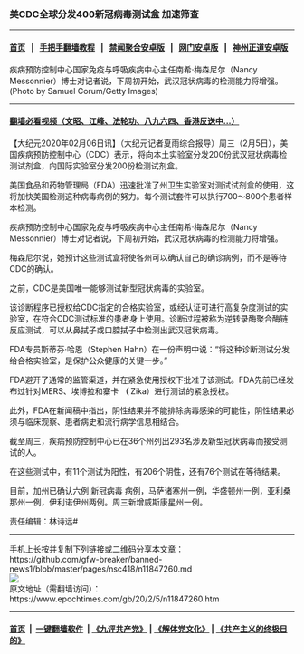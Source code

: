 ### 美CDC全球分发400新冠病毒测试盒 加速筛查
------------------------

#### [首页](https://github.com/gfw-breaker/banned-news1/blob/master/README.md) &nbsp;&nbsp;|&nbsp;&nbsp; [手把手翻墙教程](https://github.com/gfw-breaker/guides/wiki) &nbsp;&nbsp;|&nbsp;&nbsp; [禁闻聚合安卓版](https://github.com/gfw-breaker/bn-android) &nbsp;&nbsp;|&nbsp;&nbsp; [网门安卓版](https://github.com/oGate2/oGate) &nbsp;&nbsp;|&nbsp;&nbsp; [神州正道安卓版](https://github.com/SzzdOgate/update) 



<div><img alt="" class="aligncenter wp-post-image" src="https://i.epochtimes.com/assets/uploads/2020/02/GettyImages-1197113021-600x400.jpg"/>
<div class="red16 caption">
 疾病预防控制中心国家免疫与呼吸疾病中心主任南希·梅森尼尔（Nancy Messonnier）博士对记者说，下周初开始，武汉冠状病毒的检测能力将增强。(Photo by Samuel Corum/Getty Images)
</div>
</div><hr/>

#### [翻墙必看视频（文昭、江峰、法轮功、八九六四、香港反送中...）](https://github.com/gfw-breaker/banned-news1/blob/master/pages/link3.md)

<div><p>
 【大纪元2020年02月06日讯】（大纪元记者夏雨综合报导）周三（2月5日），美国疾病预防控制中心（CDC）表示，将向本土实验室分发200份武汉冠状病毒检测试剂盒，向国际实验室分发200份检测试剂盒。
</p>
<p>
 美国食品和药物管理局（FDA）迅速批准了州卫生实验室对测试试剂盒的使用，这将加快美国检测这种病毒病例的努力。每个测试套件可以执行700～800个患者样本检测。
</p>
<p>
 疾病预防控制中心国家免疫与呼吸疾病中心主任南希·梅森尼尔（Nancy Messonnier）博士对记者说，下周初开始，武汉冠状病毒的检测能力将增强。
</p>
<p>
 梅森尼尔说，她预计这些测试盒将使各州可以确认自己的确诊病例，而不是等待CDC的确认。
</p>
<p>
 之前，CDC是美国唯一能够测试新型冠状病毒的实验室。
</p>
<p>
 该诊断程序已授权给CDC指定的合格实验室，或经认证可进行高复杂度测试的实验室，在符合CDC测试标准的患者身上使用。诊断过程被称为逆转录酶聚合酶链反应测试，可以从鼻拭子或口腔拭子中检测出武汉冠状病毒。
</p>
<p>
 FDA专员斯蒂芬·哈恩（Stephen Hahn）在一份声明中说：“将这种诊断测试分发给合格实验室，是保护公众健康的关键一步。”
</p>
<p>
 FDA避开了通常的监管渠道，并在紧急使用授权下批准了该测试。FDA先前已经发布过针对MERS、埃博拉和寨卡
 <b>
  （
 </b>
 Zika）进行测试的紧急授权。
</p>
<p>
 此外，FDA在新闻稿中指出，阴性结果并不能排除病毒感染的可能性，阴性结果必须与临床观察、患者病史和流行病学信息相结合。
</p>
<p>
 截至周三，疾病预防控制中心已在36个州列出293名涉及新型冠状病毒而接受测试的人。
</p>
<p>
 在这些测试中，有11个测试为阳性，有206个阴性，还有76个测试在等待结果。
</p>
<p>
 目前，加州已确认六例
 <ok href="https://www.epochtimes.com/gb/tag/%E6%96%B0%E5%86%A0%E7%97%85%E6%AF%92.html">
  新冠病毒
 </ok>
 病例，马萨诸塞州一例，华盛顿州一例，亚利桑那州一例，伊利诺伊州两例。周三新增威斯康星州一例。
</p>
<p>
 责任编辑：林诗远#
</p>
</div>
<hr/>
手机上长按并复制下列链接或二维码分享本文章：<br/>
https://github.com/gfw-breaker/banned-news1/blob/master/pages/nsc418/n11847260.md <br/>
<a href='https://github.com/gfw-breaker/banned-news1/blob/master/pages/nsc418/n11847260.md'><img src='https://github.com/gfw-breaker/banned-news1/blob/master/pages/nsc418/n11847260.md.png'/></a> <br/>
原文地址（需翻墙访问）：https://www.epochtimes.com/gb/20/2/5/n11847260.htm


------------------------
#### [首页](https://github.com/gfw-breaker/banned-news1/blob/master/README.md) &nbsp;|&nbsp; [一键翻墙软件](https://github.com/gfw-breaker/nogfw/blob/master/README.md) &nbsp;| [《九评共产党》](https://github.com/gfw-breaker/9ping.md/blob/master/README.md#九评之一评共产党是什么) | [《解体党文化》](https://github.com/gfw-breaker/jtdwh.md/blob/master/README.md) | [《共产主义的终极目的》](https://github.com/gfw-breaker/gczydzjmd.md/blob/master/README.md)


<img src='http://gfw-breaker.win/banned-news/pages/nsc418/n11847260.md' width='0px' height='0px'/>
